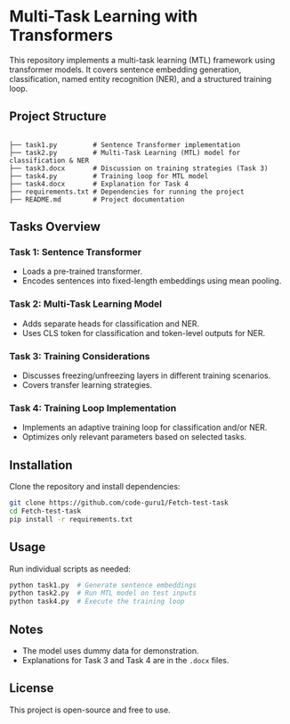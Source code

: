 # Multi-Task Learning with Transformers

This repository implements a multi-task learning (MTL) framework using transformer models. It covers sentence embedding generation, classification, named entity recognition (NER), and a structured training loop.

## Project Structure

```

├── task1.py         # Sentence Transformer implementation
├── task2.py         # Multi-Task Learning (MTL) model for classification & NER
├── task3.docx       # Discussion on training strategies (Task 3)
├── task4.py         # Training loop for MTL model
├── task4.docx       # Explanation for Task 4
├── requirements.txt # Dependencies for running the project
├── README.md        # Project documentation
```

## Tasks Overview

### Task 1: Sentence Transformer
- Loads a pre-trained transformer.
- Encodes sentences into fixed-length embeddings using mean pooling.

### Task 2: Multi-Task Learning Model
- Adds separate heads for classification and NER.
- Uses CLS token for classification and token-level outputs for NER.

### Task 3: Training Considerations
- Discusses freezing/unfreezing layers in different training scenarios.
- Covers transfer learning strategies.

### Task 4: Training Loop Implementation
- Implements an adaptive training loop for classification and/or NER.
- Optimizes only relevant parameters based on selected tasks.

## Installation

Clone the repository and install dependencies:

```bash
git clone https://github.com/code-guru1/Fetch-test-task
cd Fetch-test-task
pip install -r requirements.txt
```

## Usage

Run individual scripts as needed:

```bash
python task1.py  # Generate sentence embeddings
python task2.py  # Run MTL model on test inputs
python task4.py  # Execute the training loop
```

## Notes
- The model uses dummy data for demonstration.
- Explanations for Task 3 and Task 4 are in the `.docx` files.

## License
This project is open-source and free to use.
